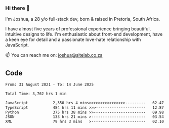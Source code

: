 ### Hi there 👋

I'm Joshua, a 28 y/o full-stack dev, born & raised in Pretoria, South Africa. 

I have almost five years of professional experience bringing beautiful, intuitive designs to life. I'm enthusiastic about front-end development, have a keen eye for detail and a passionate love-hate relationship with JavaScript.

📫 You can reach me on: joshua@sitelab.co.za

## **Code**

<!--START_SECTION:waka-->

```txt
From: 31 August 2021 - To: 14 June 2025

Total Time: 3,762 hrs 1 min

JavaScript           2,350 hrs 4 mins>>>>>>>>>>>>>>>>---------   62.47 %
TypeScript           484 hrs 11 mins >>>----------------------   12.87 %
Python               375 hrs 38 mins >>-----------------------   09.98 %
JSON                 133 hrs 21 mins >------------------------   03.54 %
XML                  79 hrs 3 mins   >------------------------   02.10 %
```

<!--END_SECTION:waka-->

